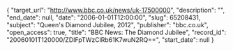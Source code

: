 {
  "target_url": "http://www.bbc.co.uk/news/uk-17500000", 
  "description": "", 
  "end_date": null, 
  "date": "2006-01-01T12:00:00", 
  "slug": 65208431, 
  "subject": "Queen's Diamond Jubilee, 2012", 
  "publisher": "bbc.co.uk", 
  "open_access": true, 
  "title": "BBC News: The Diamond Jubilee", 
  "record_id": "20060101T120000/ZDIFpTWzClRb61K7wuN2RQ==", 
  "start_date": null
}

